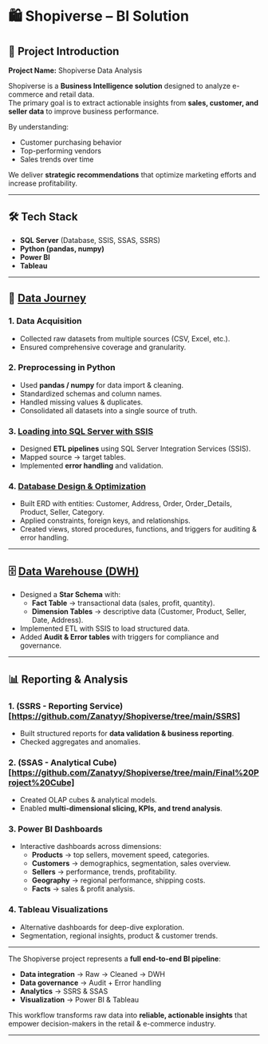 # 🛍️ Shopiverse – BI Solution

## 📌 Project Introduction
**Project Name:** Shopiverse Data Analysis  

Shopiverse is a **Business Intelligence solution** designed to analyze e-commerce and retail data.  
The primary goal is to extract actionable insights from **sales, customer, and seller data** to improve business performance.  

By understanding:
- Customer purchasing behavior  
- Top-performing vendors  
- Sales trends over time  

We deliver **strategic recommendations** that optimize marketing efforts and increase profitability.

---

## 🛠️ Tech Stack
- **SQL Server** (Database, SSIS, SSAS, SSRS)  
- **Python (pandas, numpy)**  
- **Power BI**  
- **Tableau**  

---


## 🔄 [Data Journey](https://github.com/Zanatyy/Shopiverse/tree/main/Data%20for%20documentation)

### 1. Data Acquisition
- Collected raw datasets from multiple sources (CSV, Excel, etc.).  
- Ensured comprehensive coverage and granularity.  

### 2. Preprocessing in Python
- Used **pandas / numpy** for data import & cleaning.  
- Standardized schemas and column names.  
- Handled missing values & duplicates.  
- Consolidated all datasets into a single source of truth.  

### 3. [Loading into SQL Server with SSIS](https://github.com/Zanatyy/Shopiverse/tree/main/SSIS)
- Designed **ETL pipelines** using SQL Server Integration Services (SSIS).  
- Mapped source → target tables.  
- Implemented **error handling** and validation.  

### 4. [Database Design & Optimization](https://github.com/Zanatyy/Shopiverse/blob/main/v4.bak)
- Built ERD with entities: Customer, Address, Order, Order_Details, Product, Seller, Category.  
- Applied constraints, foreign keys, and relationships.  
- Created views, stored procedures, functions, and triggers for auditing & error handling.  

---

## 🗄️ [Data Warehouse (DWH)](https://github.com/Zanatyy/Shopiverse/blob/main/GS_DWH.bak)
- Designed a **Star Schema** with:
  - **Fact Table** → transactional data (sales, profit, quantity).  
  - **Dimension Tables** → descriptive data (Customer, Product, Seller, Date, Address).  
- Implemented ETL with SSIS to load structured data.  
- Added **Audit & Error tables** with triggers for compliance and governance.  

---

## 📊 Reporting & Analysis

### 1. (SSRS - Reporting Service) [https://github.com/Zanatyy/Shopiverse/tree/main/SSRS]
- Built structured reports for **data validation & business reporting**.  
- Checked aggregates and anomalies.  

### 2. (SSAS - Analytical Cube) [https://github.com/Zanatyy/Shopiverse/tree/main/Final%20Project%20Cube]
- Created OLAP cubes & analytical models.  
- Enabled **multi-dimensional slicing, KPIs, and trend analysis**.  

### 3. Power BI Dashboards
- Interactive dashboards across dimensions:
  - **Products** → top sellers, movement speed, categories.  
  - **Customers** → demographics, segmentation, sales overview.  
  - **Sellers** → performance, trends, profitability.  
  - **Geography** → regional performance, shipping costs.  
  - **Facts** → sales & profit analysis.  

### 4. Tableau Visualizations
- Alternative dashboards for deep-dive exploration.  
- Segmentation, regional insights, product & customer trends.  

---

The Shopiverse project represents a **full end-to-end BI pipeline**:  

- **Data integration** → Raw → Cleaned → DWH  
- **Data governance** → Audit + Error handling  
- **Analytics** → SSRS & SSAS  
- **Visualization** → Power BI & Tableau  

This workflow transforms raw data into **reliable, actionable insights** that empower decision-makers in the retail & e-commerce industry.  

---

